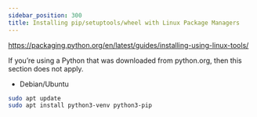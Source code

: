 ```yaml
---
sidebar_position: 300
title: Installing pip/setuptools/wheel with Linux Package Managers
---
```


<https://packaging.python.org/en/latest/guides/installing-using-linux-tools/>

If you’re using a Python that was downloaded from python.org, then this section does not apply.

- Debian/Ubuntu
```bash
sudo apt update
sudo apt install python3-venv python3-pip
```

